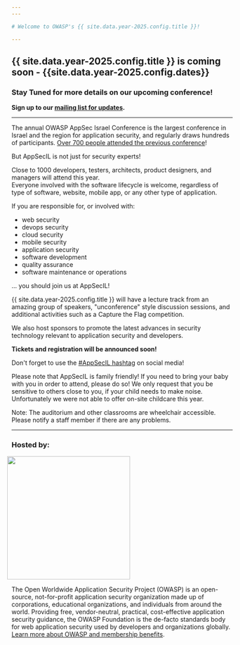 ```yaml
---
---

# Welcome to OWASP's {{ site.data.year-2025.config.title }}! 

---
```



## {{ site.data.year-2025.config.title }} is coming soon - {{site.data.year-2025.config.dates}}

### Stay Tuned for more details on our upcoming conference!
**Sign up to our [mailing list for updates](https://groups.google.com/u/1/a/owasp.org/g/israel-chapter).** 

---

The annual OWASP AppSec Israel Conference is the largest conference in Israel and the region for application security, and regularly draws hundreds of participants. [Over 700 people attended the previous conference](/2023/)! 

But AppSecIL is not just for security experts!

Close to 1000 developers, testers, architects, product designers, and managers will attend this year.  
Everyone involved with the software lifecycle is welcome, regardless of type of software, website, mobile app, or any other type of application.

If you are responsible for, or involved with:
  - web security
  - devops security
  - cloud security
  - mobile security
  - application security
  - software development
  - quality assurance
  - software maintenance or operations  

  ... you should join us at AppSecIL!

{{ site.data.year-2025.config.title }} will have a lecture track from an amazing group of speakers, "unconference" style discussion sessions, and additional activities such as a Capture the Flag competition.   

We also host sponsors to promote the latest advances in security technology relevant to application security and developers.   

**Tickets and registration will be announced soon!**


Don't forget to use the [#AppSecIL hashtag](https://twitter.com/hashtag/AppSecIL) on social media!     

Please note that AppSecIL is family friendly! If you need to bring your baby with you in order to attend, please do so! We only request that you be sensitive to others close to you, if your child needs to make noise.    
Unfortunately we were not able to offer on-site childcare this year.   

Note: The auditorium and other classrooms are wheelchair accessible. Please notify a staff member if there are any problems.

---

### Hosted by:  

<a href="https://owasp.org">
  <img src="/assets/img/owasp_logo.jpg" style="width:20em; margin-left:-0.75em;">
</a>   

The Open Worldwide Application Security Project (OWASP) is an open-source, not-for-profit application security organization made up of corporations, educational organizations, and individuals from around the world. 
Providing free, vendor-neutral, practical, cost-effective application security guidance, the OWASP Foundation is the de-facto standards body for web application security used by developers and organizations globally.   
[Learn more about OWASP and membership benefits](https://owasp.org/membership/).  
